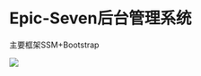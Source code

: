 # Epic-Seven后台管理系统
主要框架SSM+Bootstrap

![](https://github.com/BraisedPanda/Epic-Seven-Management-System/raw/master/display/1.jpg)
